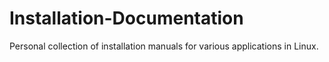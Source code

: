 # Installation-Documentation
Personal collection of installation manuals for various applications in Linux.
